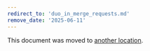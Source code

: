 ```yaml
---
redirect_to: 'duo_in_merge_requests.md'
remove_date: '2025-06-11'
---
```


<!-- markdownlint-disable -->
<!-- vale off -->

This document was moved to [another location](duo_in_merge_requests.md).

<!-- This redirect file can be deleted after <2025-06-11>. -->
<!-- Redirects that point to other docs in the same project expire in three months. -->
<!-- Redirects that point to docs in a different project or site (for example, link is not relative and starts with `https:`) expire in one year. -->
<!-- Before deletion, see: https://docs.gitlab.com/ee/development/documentation/redirects.html -->
